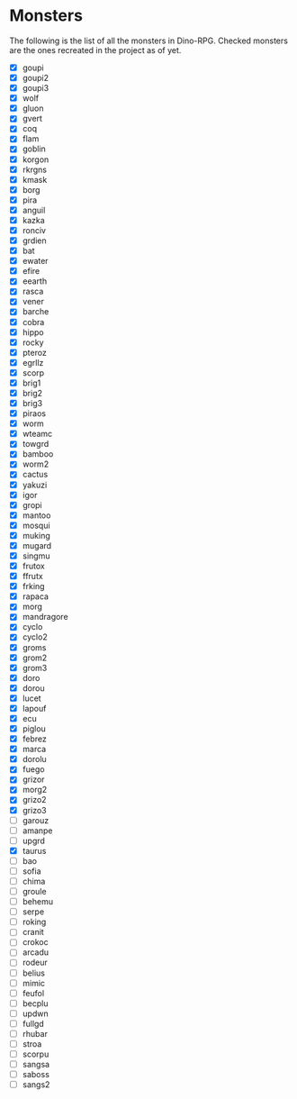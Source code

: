 # Monsters

The following is the list of all the monsters in Dino-RPG.
Checked monsters are the ones recreated in the project as of yet.

-   [x] goupi
-   [x] goupi2
-   [x] goupi3
-   [x] wolf
-   [x] gluon
-   [x] gvert
-   [x] coq
-   [x] flam
-   [x] goblin
-   [x] korgon
-   [x] rkrgns
-   [x] kmask
-   [x] borg
-   [x] pira
-   [x] anguil
-   [x] kazka
-   [x] ronciv
-   [x] grdien
-   [x] bat
-   [x] ewater
-   [x] efire
-   [x] eearth
-   [x] rasca
-   [x] vener
-   [x] barche
-   [x] cobra
-   [x] hippo
-   [x] rocky
-   [x] pteroz
-   [x] egrllz
-   [x] scorp
-   [x] brig1
-   [x] brig2
-   [x] brig3
-   [x] piraos
-   [x] worm
-   [x] wteamc
-   [x] towgrd
-   [x] bamboo
-   [x] worm2
-   [x] cactus
-   [x] yakuzi
-   [x] igor
-   [x] gropi
-   [x] mantoo
-   [x] mosqui
-   [x] muking
-   [x] mugard
-   [x] singmu
-   [x] frutox
-   [x] ffrutx
-   [x] frking
-   [x] rapaca
-   [x] morg
-   [x] mandragore
-   [x] cyclo
-   [x] cyclo2
-   [x] groms
-   [x] grom2
-   [x] grom3
-   [x] doro
-   [x] dorou
-   [x] lucet
-   [x] lapouf
-   [x] ecu
-   [x] piglou
-   [x] febrez
-   [x] marca
-   [x] dorolu
-   [x] fuego
-   [x] grizor
-   [x] morg2
-   [x] grizo2
-   [x] grizo3
-   [ ] garouz
-   [ ] amanpe
-   [ ] upgrd
-   [x] taurus
-   [ ] bao
-   [ ] sofia
-   [ ] chima
-   [ ] groule
-   [ ] behemu
-   [ ] serpe
-   [ ] roking
-   [ ] cranit
-   [ ] crokoc
-   [ ] arcadu
-   [ ] rodeur
-   [ ] belius
-   [ ] mimic
-   [ ] feufol
-   [ ] becplu
-   [ ] updwn
-   [ ] fullgd
-   [ ] rhubar
-   [ ] stroa
-   [ ] scorpu
-   [ ] sangsa
-   [ ] saboss
-   [ ] sangs2
